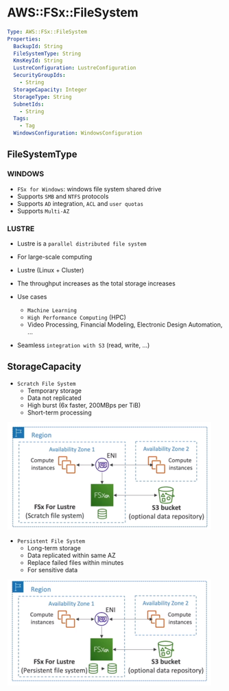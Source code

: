 # AWS::FSx::FileSystem

```yaml
Type: AWS::FSx::FileSystem
Properties:
  BackupId: String
  FileSystemType: String
  KmsKeyId: String
  LustreConfiguration: LustreConfiguration
  SecurityGroupIds:
    - String
  StorageCapacity: Integer
  StorageType: String
  SubnetIds:
    - String
  Tags:
    - Tag
  WindowsConfiguration: WindowsConfiguration
```

## FileSystemType

### WINDOWS

- `FSx for Windows`: windows file system shared drive
- Supports `SMB` and `NTFS` protocols
- Supports `AD` integration, `ACL` and `user quotas`
- Supports `Multi-AZ`

### LUSTRE

- Lustre is a `parallel distributed file system`
- For large-scale computing
- Lustre (Linux + Cluster)
- The throughput increases as the total storage increases

- Use cases

  - `Machine Learning`
  - `High Performance Computing` (HPC)
  - Video Processing, Financial Modeling, Electronic Design Automation, ...

- Seamless `integration with S3` (read, write, ...)

## StorageCapacity

- `Scratch File System`
  - Temporary storage
  - Data not replicated
  - High burst (6x faster, 200MBps per TiB)
  - Short-term processing

![Scratch File System](.images/fsx-scratch-filesystem.png)

- `Persistent File System`
  - Long-term storage
  - Data replicated within same AZ
  - Replace failed files within minutes
  - For sensitive data

![Persistent File System](.images/fsx-persistent-filesystem.png)

